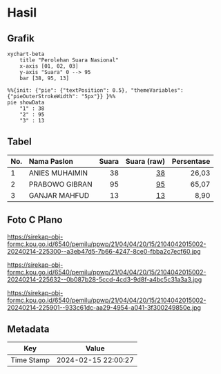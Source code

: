 # Hasil

## Grafik

```mermaid
xychart-beta
    title "Perolehan Suara Nasional"
    x-axis [01, 02, 03]
    y-axis "Suara" 0 --> 95
    bar [38, 95, 13]
```

```mermaid
%%{init: {"pie": {"textPosition": 0.5}, "themeVariables": {"pieOuterStrokeWidth": "5px"}} }%%
pie showData
    "1" : 38
    "2" : 95
    "3" : 13
```

## Tabel

| No. | Nama Paslon    | Suara | Suara (raw) | Persentase |
|:--- |:-------------- | -----:| -----------:| ----------:|
| 1   | ANIES MUHAIMIN | 38    | [38][p-1]   | 26,03      |
| 2   | PRABOWO GIBRAN | 95    | [95][p-2]   | 65,07      |
| 3   | GANJAR MAHFUD  | 13    | [13][p-3]   | 8,90       |


[p-1]: https://github.com/gigit-pemilu/pemilu-2024/blob/main/pilpres/hitung-suara/sub/21-kepulauan-riau/sub/04-lingga/sub/04-singkep-barat/sub/2015-bukit-belah/sub/002-tps/sub/paslon-1.txt
[p-2]: https://github.com/gigit-pemilu/pemilu-2024/blob/main/pilpres/hitung-suara/sub/21-kepulauan-riau/sub/04-lingga/sub/04-singkep-barat/sub/2015-bukit-belah/sub/002-tps/sub/paslon-2.txt
[p-3]: https://github.com/gigit-pemilu/pemilu-2024/blob/main/pilpres/hitung-suara/sub/21-kepulauan-riau/sub/04-lingga/sub/04-singkep-barat/sub/2015-bukit-belah/sub/002-tps/sub/paslon-3.txt

## Foto C Plano

https://sirekap-obj-formc.kpu.go.id/6540/pemilu/ppwp/21/04/04/20/15/2104042015002-20240214-225300--a3eb47d5-7b66-4247-8ce0-fbba2c7ecf60.jpg

https://sirekap-obj-formc.kpu.go.id/6540/pemilu/ppwp/21/04/04/20/15/2104042015002-20240214-225632--0b087b28-5ccd-4cd3-9d8f-a4bc5c31a3a3.jpg

https://sirekap-obj-formc.kpu.go.id/6540/pemilu/ppwp/21/04/04/20/15/2104042015002-20240214-225901--933c61dc-aa29-4954-a041-3f300249850e.jpg


## Metadata

| Key        | Value               |
| ---------- | ------------------- |
| Time Stamp | 2024-02-15 22:00:27 |



